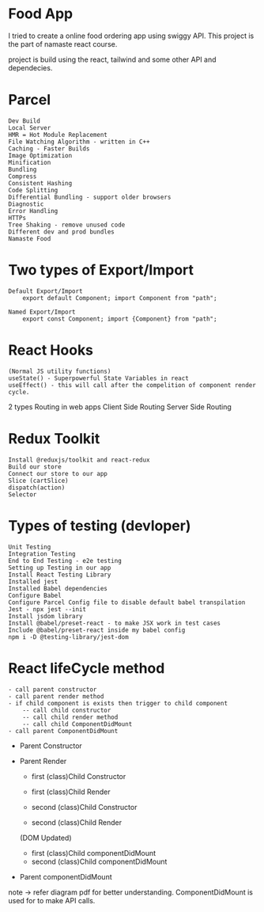 # Food App

I tried to create a online food ordering app using swiggy API. This project is the part of namaste react course.

project is build using the react, tailwind and some other API and dependecies.

# Parcel 
    Dev Build
    Local Server
    HMR = Hot Module Replacement
    File Watching Algorithm - written in C++
    Caching - Faster Builds
    Image Optimization
    Minification
    Bundling
    Compress
    Consistent Hashing
    Code Splitting
    Differential Bundling - support older browsers
    Diagnostic
    Error Handling
    HTTPs
    Tree Shaking - remove unused code
    Different dev and prod bundles
    Namaste Food



# Two types of Export/Import

    Default Export/Import
        export default Component; import Component from "path";

    Named Export/Import
        export const Component; import {Component} from "path";


# React Hooks
    (Normal JS utility functions)
    useState() - Superpowerful State Variables in react
    useEffect() - this will call after the compelition of component render cycle.


2 types Routing in web apps
    Client Side Routing
    Server Side Routing


# Redux Toolkit
    Install @reduxjs/toolkit and react-redux
    Build our store
    Connect our store to our app
    Slice (cartSlice)
    dispatch(action)
    Selector


# Types of testing (devloper)
    Unit Testing
    Integration Testing
    End to End Testing - e2e testing
    Setting up Testing in our app
    Install React Testing Library
    Installed jest
    Installed Babel dependencies
    Configure Babel
    Configure Parcel Config file to disable default babel transpilation
    Jest - npx jest --init
    Install jsdom library
    Install @babel/preset-react - to make JSX work in test cases
    Include @babel/preset-react inside my babel config
    npm i -D @testing-library/jest-dom


# React lifeCycle method
    - call parent constructor
    - call parent render method
    - if child component is exists then trigger to child component
        -- call child constructor
        -- call child render method
        -- call child ComponentDidMount
    - call parent ComponentDidMount


- Parent Constructor
- Parent Render
    - first (class)Child Constructor
    -  first (class)Child Render

    - second (class)Child Constructor
    - second (class)Child Render

    (DOM Updated)
    - first (class)Child componentDidMount
    -  second (class)Child componentDidMount
- Parent componentDidMount

note -> refer diagram pdf for better understanding.
ComponentDidMount is used for to make API calls.